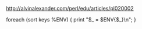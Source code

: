 http://alvinalexander.com/perl/edu/articles/pl020002

foreach (sort keys %ENV) {
  print "$_  =  $ENV{$_}\n";
}
